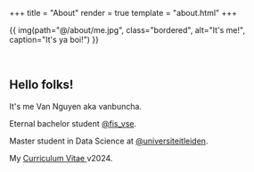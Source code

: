 +++
title = "About"
render = true
template = "about.html"
+++

{{ img(path="@/about/me.jpg", class="bordered", alt="It's me!", caption="It's ya boi!") }}

&nbsp;

## Hello folks!

It's me Van Nguyen aka vanbuncha.

Eternal bachelor student <a href="https://www.instagram.com/fis_vse/?hl=en">@fis_vse</a>.

Master student in Data Science at <a href="https://www.instagram.com/universiteitleiden/?hl=en">@universiteitleiden</a>.


My <a href=cv.pdf>Curriculum Vitae </a> v2024.


